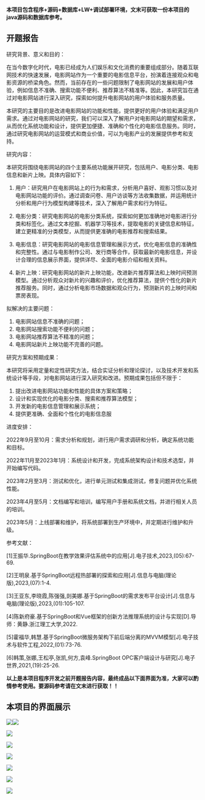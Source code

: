 ****本项目包含程序+源码+数据库+LW+调试部署环境，文末可获取一份本项目的java源码和数据库参考。****

## ******开题报告******

研究背景、意义和目的：

在当今数字化时代，电影已经成为人们娱乐和文化消费的重要组成部分。随着互联网技术的快速发展，电影网站作为一个重要的电影信息平台，扮演着连接观众和电影资源的桥梁角色。然而，当前存在的一些问题限制了电影网站的发展和用户体验，例如信息不准确、搜索功能不便利、推荐算法不精准等。因此，本研究旨在通过对电影网站进行深入研究，探索如何提升电影网站的用户体验和服务质量。

本研究的主要目的是改进电影网站的功能和性能，提供更好的用户体验和满足用户需求。通过对电影网站的研究，我们可以深入了解用户对电影网站的期望和需求，从而优化系统功能和设计，提供更加便捷、准确和个性化的电影信息服务。同时，通过研究电影网站的运营模式和商业价值，可以为电影产业的发展提供参考和支持。

研究内容：

本研究将围绕电影网站的四个主要系统功能展开研究，包括用户、电影分类、电影信息和新片上映。具体内容如下：

  1. 用户：研究用户在电影网站上的行为和需求，分析用户喜好、观影习惯以及对电影网站功能的评价。通过调查问卷、用户访谈等方法收集数据，并运用统计分析和用户行为模型构建等技术，深入了解用户需求和行为特征。

  2. 电影分类：研究电影网站的电影分类系统，探索如何更加准确地对电影进行分类和标签化。通过文本挖掘、机器学习等技术，提取电影的关键信息和特征，建立更精准的分类模型，从而提供更准确的电影推荐和搜索结果。

  3. 电影信息：研究电影网站的电影信息管理和展示方式，优化电影信息的准确性和完整性。通过与电影制作公司、发行商等合作，获取最新的电影信息，并设计合理的信息展示界面，提供详尽、全面的电影介绍和相关资料。

  4. 新片上映：研究电影网站的新片上映功能，改进新片推荐算法和上映时间预测模型。通过分析观众对新片的兴趣和评价，优化推荐算法，提供个性化的新片推荐服务。同时，通过分析电影市场数据和观众行为，预测新片的上映时间和票房表现。

拟解决的主要问题：

  1. 电影网站信息不准确的问题；
  2. 电影网站搜索功能不便利的问题；
  3. 电影网站推荐算法不精准的问题；
  4. 电影网站新片上映功能不完善的问题。

研究方案和预期成果：

本研究将采用定量和定性研究方法，结合实证分析和理论探讨，以及技术开发和系统设计等手段，对电影网站进行深入研究和改进。预期成果包括但不限于：

  1. 提出改进电影网站功能和性能的具体方案和策略；
  2. 设计和实现优化的电影分类、搜索和推荐算法模型；
  3. 开发新的电影信息管理和展示系统；
  4. 提供更准确、全面和个性化的电影信息服

进度安排：

2022年9月至10月：需求分析和规划，进行用户需求调研和分析，确定系统功能和目标。

2022年11月至2023年1月：系统设计和开发，完成系统架构设计和技术选型，并开始编写代码。

2023年2月至3月：测试和优化，进行单元测试和集成测试，修复问题并优化系统性能。

2023年4月至5月：文档编写和培训，编写用户手册和系统文档，并进行相关人员的培训。

2023年5月：上线部署和维护，将系统部署到生产环境中，并定期进行维护和升级。

参考文献：

[1]王振华.SpringBoot在教学效果评估系统中的应用[J].电子技术,2023,(05):67-69.

[2]王明泉.基于SpringBoot远程热部署的探索和应用[J].信息与电脑(理论版),2023,(07):1-4.

[3]王亚东,李晓霞,陈强强,剡美娜.基于SpringBoot的需求发布平台设计[J].信息与电脑(理论版),2023,(01):105-107.

[4]陈新府豪.基于SpringBoot和Vue框架的创新方法推理系统的设计与实现[D].导师：黄静.浙江理工大学,2022.

[5]霍福华,韩慧.基于SpringBoot微服务架构下前后端分离的MVVM模型[J].电子技术与软件工程,2022,(01):73-76.

[6]韩策,张娜,王松亭,张凯,何方,袁峰.SpringBoot OPC客户端设计与研究[J].电子世界,2021,(19):25-26.

****以上是本项目程序开发之前开题报告内容，最终成品以下面界面为准，大家可以酌情参考使用。要源码参考请在文末进行获取！！****

## ******本项目的界面展示******

![](./res/94171424b226415ba992d0606b5e1e84.png)![](./res/8fa3a70d68fc48baaa74f40da633d93b.png)

![](./res/9acf8529d28748dca982cd42dc33928e.png)

![](./res/4a04fd94c0ad45e1b94c96bf37876e69.png)

![](./res/d8805d060685416d93dbceed920f7354.png)

![](./res/f59fb7a8687f4093beb351de47bb1c6e.png)

![](./res/3c295a12a1fb4979af57b26364623b86.png)

![](./res/2676650d33ea4cfcbc4b1ade711e6fef.png)

